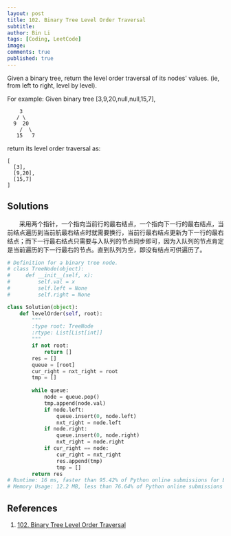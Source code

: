 ```yaml
---
layout: post
title: 102. Binary Tree Level Order Traversal
subtitle:
author: Bin Li
tags: [Coding, LeetCode]
image: 
comments: true
published: true
---
```


Given a binary tree, return the level order traversal of its nodes' values. (ie, from left to right, level by level).

For example:
Given binary tree [3,9,20,null,null,15,7],
```
    3
   / \
  9  20
    /  \
   15   7
```
return its level order traversal as:
```
[
  [3],
  [9,20],
  [15,7]
]
```

## Solutions
　　采用两个指针，一个指向当前行的最右结点，一个指向下一行的最右结点，当前结点遍历到当前航最右结点时就需要换行，当前行最右结点更新为下一行的最右结点；而下一行最右结点只需要与入队列的节点同步即可，因为入队列的节点肯定是当前遍历的下一行最右的节点。直到队列为空，即没有结点可供遍历了。

```python
# Definition for a binary tree node.
# class TreeNode(object):
#     def __init__(self, x):
#         self.val = x
#         self.left = None
#         self.right = None

class Solution(object):
    def levelOrder(self, root):
        """
        :type root: TreeNode
        :rtype: List[List[int]]
        """
        if not root:
            return []
        res = []
        queue = [root]
        cur_right = nxt_right = root
        tmp = []
        
        while queue:
            node = queue.pop()
            tmp.append(node.val)
            if node.left:
                queue.insert(0, node.left)
                nxt_right = node.left
            if node.right:
                queue.insert(0, node.right)
                nxt_right = node.right
            if cur_right == node:
                cur_right = nxt_right
                res.append(tmp)
                tmp = []
        return res
# Runtime: 16 ms, faster than 95.42% of Python online submissions for Binary Tree Level Order Traversal.
# Memory Usage: 12.2 MB, less than 76.64% of Python online submissions for Binary Tree Level Order Traversal.
```

## References
1. [102. Binary Tree Level Order Traversal](https://leetcode.com/problems/binary-tree-level-order-traversal/)